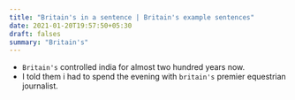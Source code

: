 ```yaml
---
title: "Britain's in a sentence | Britain's example sentences"
date: 2021-01-20T19:57:50+05:30
draft: falses
summary: "Britain's"
---
```

- `Britain's` controlled india for almost two hundred years now.
- I told them i had to spend the evening with `britain's` premier equestrian journalist.
                 
